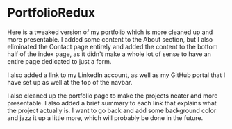# PortfolioRedux

Here is a tweaked version of my portfolio which is more cleaned up and more presentable. I added some content to the About section, but I also eliminated the Contact page entirely and added the content to the bottom half of the index page, as it didn't make a whole lot of sense to have an entire page dedicated to just a form. 

I also added a link to my LinkedIn account, as well as my GitHub portal that I have set up as well at the top of the navbar. 

I also cleaned up the portfolio page to make the projects neater and more presentable. I also added a brief summary to each link that explains what the project actually is. I want to go back and add some background color and jazz it up a little more, which will probably be done in the future. 
